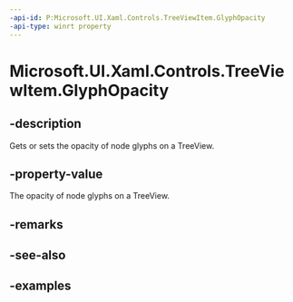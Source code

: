 ```yaml
---
-api-id: P:Microsoft.UI.Xaml.Controls.TreeViewItem.GlyphOpacity
-api-type: winrt property
---
```


<!-- Property syntax.
public double GlyphOpacity { get;  set; }
-->

# Microsoft.UI.Xaml.Controls.TreeViewItem.GlyphOpacity

## -description

Gets or sets the opacity of node glyphs on a TreeView.

## -property-value

The opacity of node glyphs on a TreeView.

## -remarks

## -see-also

## -examples

